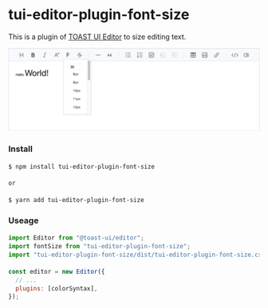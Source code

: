 # tui-editor-plugin-font-size

This is a plugin of [TOAST UI Editor](https://github.com/nhn/tui.editor/tree/master/apps/editor) to size editing text.

![font-size](./readme_img.png)

### Install

```sh
$ npm install tui-editor-plugin-font-size

or

$ yarn add tui-editor-plugin-font-size
```

### Useage

```js
import Editor from "@toast-ui/editor";
import fontSize from "tui-editor-plugin-font-size";
import "tui-editor-plugin-font-size/dist/tui-editor-plugin-font-size.css";

const editor = new Editor({
  // ...
  plugins: [colorSyntax],
});
```

